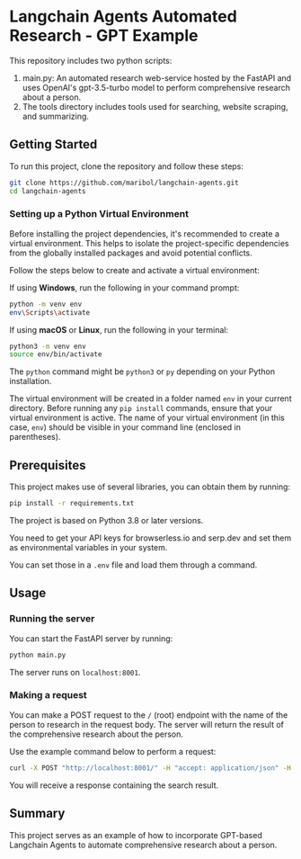 # Langchain Agents Automated Research - GPT Example

This repository includes two python scripts:

1. main.py: An automated research web-service hosted by the FastAPI and uses OpenAI's gpt-3.5-turbo model to perform comprehensive research about a person.
2. The tools directory includes tools used for searching, website scraping, and summarizing.

## Getting Started

To run this project, clone the repository and follow these steps:

```bash
git clone https://github.com/maribol/langchain-agents.git
cd langchain-agents
```

### Setting up a Python Virtual Environment

Before installing the project dependencies, it's recommended to create a virtual environment. This helps to isolate the project-specific dependencies from the globally installed packages and avoid potential conflicts.

Follow the steps below to create and activate a virtual environment:

If using **Windows**, run the following in your command prompt:

```bash
python -m venv env
env\Scripts\activate
```

If using **macOS** or **Linux**, run the following in your terminal:

```bash
python3 -m venv env
source env/bin/activate
```
The `python` command might be `python3` or `py` depending on your Python installation.

The virtual environment will be created in a folder named `env` in your current directory. Before running any `pip install` commands, ensure that your virtual environment is active. The name of your virtual environment (in this case, `env`) should be visible in your command line (enclosed in parentheses).

## Prerequisites

This project makes use of several libraries, you can obtain them by running:

```bash
pip install -r requirements.txt
```

The project is based on Python 3.8 or later versions.

You need to get your API keys for browserless.io and serp.dev and set them as environmental variables in your system.

You can set those in a `.env` file and load them through a command.

## Usage

### Running the server

You can start the FastAPI server by running:

```bash
python main.py
```

The server runs on `localhost:8001`.

### Making a request

You can make a POST request to the `/` (root) endpoint with the name of the person to research in the request body. The server will return the result of the comprehensive research about the person.

Use the example command below to perform a request:

```bash
curl -X POST "http://localhost:8001/" -H "accept: application/json" -H "Content-Type: application/json" -d "{\"person_name\":\"Elon Musk\"}"
```

You will receive a response containing the search result.

## Summary

This project serves as an example of how to incorporate GPT-based Langchain Agents to automate comprehensive research about a person.
